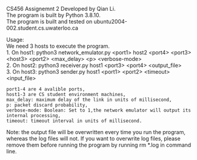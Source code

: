 CS456 Assignemnt 2   Developed by Qian Li. \
The program is built by Python 3.8.10. \
The program is built and tested on ubuntu2004-002.student.cs.uwaterloo.ca

Usage: \
    We need 3 hosts to execute the program. \
    1. On host1: python3 network_emulator.py \<port1> host2 \<port4> \<port3> \<host3> \<port2> <max_delay> \<p> \<verbose-mode> \
    2. On host2: python3 receiver.py host1 \<port3> \<port4> \<output_file> \
    3. On host3: python3 sender.py host1 \<port1> \<port2> \<timeout> \<input_file>
    
    port1-4 are 4 avalible ports,
    host1-3 are CS student environment machines,
    max_delay: maximum delay of the link in units of millisecond,
    p: packet discard probability,
    verbose-mode: Boolean: Set to 1,the network emulator will output its internal processing,
    timeout: timeout interval in units of millisecond.

Note: the output file will be overwritten every time you run the program, whereas the log files will not. If you want to overwrite log files, please remove them before running the program by running rm *.log in command line.
